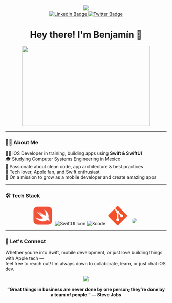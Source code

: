 <div id="header" align="center">
  <img src="https://media.giphy.com/media/v1.Y2lkPTc5MGI3NjExbnFidWYzZGxpMDYwdGRrYmlvbWtxMGk3cmI3dnZ5YmpocTZwazh5aiZlcD12MV9naWZzX3NlYXJjaCZjdD1n/CTkWFZ1IDvsfS/giphy.gif" width="250"/>
</div>

<div id="badges" align="center">
  <a href="https://www.linkedin.com/in/benjaminrsalgado/">
    <img src="https://img.shields.io/badge/LinkedIn-blue?style=for-the-badge&logo=linkedin&logoColor=white" alt="LinkedIn Badge"/>
  </a>
  <a href="https://twitter.com/benjarsalgado">
    <img src="https://img.shields.io/badge/Twitter-1DA1F2?style=for-the-badge&logo=twitter&logoColor=white" alt="Twitter Badge"/>
  </a>
</div>

<h1 align="center">
  Hey there! I'm Benjamín 👋
</h1>

<div align="center">
  <img src="https://media.giphy.com/media/KaLU4hOFIJui5Yw15T/giphy.gif?cid=790b7611qq4ihkqu864ktnecocwnru02yu8jnfdoxufiwwzo&ep=v1_gifs_search&rid=giphy.gif&ct=g" width="400" height="250"/>
</div>

---

### 👨‍💻 About Me

👨‍💻 iOS Developer in training, building apps using **Swift & SwiftUI**  
🎓 Studying Computer Systems Engineering in Mexico  
🧠 Passionate about clean code, app architecture & best practices  
🍎 Tech lover, Apple fan, and Swift enthusiast  
🚀 On a mission to grow as a mobile developer and create amazing apps

---

### 🛠️ Tech Stack

<div align="center">
  <img src="https://github.com/devicons/devicon/blob/master/icons/swift/swift-original.svg" title="Swift" alt="Swift" width="60" height="60"/>&nbsp;
  <img src="https://developer.apple.com/assets/elements/icons/swiftui/swiftui-96x96_2x.png" width="60" alt="SwiftUI Icon" />
  <img src="https://developer.apple.com/assets/elements/icons/xcode/xcode-128x128_2x.png" title="Xcode" alt="Xcode" width="60" height="64"/>&nbsp;
  <img src="https://github.com/devicons/devicon/blob/master/icons/git/git-original.svg" title="Git" alt="Git" width="60" height="60"/>&nbsp;
  <img src="https://img.icons8.com/ios-glyphs/90/github--v1.png" width="64" style="background:white; border-radius:50%; padding:6px;" />
</div>


---


### 💬 Let's Connect

Whether you're into Swift, mobile development, or just love building things with Apple tech —  
feel free to reach out! I'm always down to collaborate, learn, or just chat iOS dev.

<div align="center">
  <img src="https://media.giphy.com/media/l4pThMAKS4BOtz8d2/giphy.gif?cid=790b7611gln2ze4zrythwlaiwa9sfoafiyti0abij4oz0klp&ep=v1_gifs_search&rid=giphy.gif&ct=g" width="300"/>
  <p><b>“Great things in business are never done by one person; they’re done by a team of people.”
— Steve Jobs</b></p>
</div>


